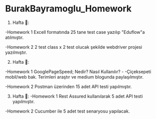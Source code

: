 # BurakBayramoglu_Homework

1. Hafta 🎉:

  -Homework 1
  Excell formatında 25 tane test case yazılıp "Eduflow"a atılmıştır.

  -Homework 2
  2 test class x 2 test olucak şekilde webdriver projesi yazılmıştır.


2. Hafta 🌻:

  -Homework 1
  GooglePageSpeed; Nedir? Nasıl Kullanılır? - -Çiçeksepeti mobil/web bak. Terimleri araştır ve medium blogunda paylaşılmıştır.
  
  -Homework 2
  Postman üzerinden 15 adet API testi yapılmıştır.

3. Hafta :star_struck::
  -Homework 1
  Rest Assured kullanılarak 5 adet API testi yapılmıştır.
  
  -Homework 2
  Cucumber ile 5 adet test senaryosu yapılacak.
